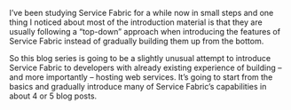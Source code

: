 I’ve been studying Service Fabric for a while now in small steps and one thing I noticed about most of the introduction material is that they are usually following a “top-down” approach when introducing the features of Service Fabric instead of gradually building them up from the bottom.

So this blog series is going to be a slightly unusual attempt to introduce Service Fabric to developers with already existing experience of building – and more importantly – hosting web services. It’s going to start from the basics and gradually introduce many of Service Fabric’s capabilities in about 4 or 5 blog posts.